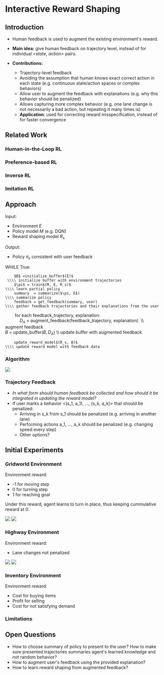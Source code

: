 # Interactive Reward Shaping

## Introduction

 * Human feedback is used to augment the existing environment's reward.

 * **Main idea:** give human feedback on trajectory level, instead of for individual *<state, action>* pairs.

 * **Contributions:**
   * Trajectory-level feedback
   * Avoiding the assumption that human knows exact correct action in each state (e.g. continuous state/action spaces or complex behaviors)
   * Allow user to augment the feedback with explanations (e.g. why this behavior should be penalized)
   * Allows capturing more complex behavior (e.g. one lane change is not necessarily a bad action, but repeating it many times is)
   * **Application**: used for correcting reward misspecification, instead of for faster convergence 

## Related Work

### Human-in-the-Loop RL

### Preference-based RL

### Inverse RL

### Imitation RL

## Approach

Input: 
 * Environment $E$
 * Policy model $M$ (e.g. DQN)
 * Reward shaping model $R_{s}$

Output:
 * Policy $\pi_s$ consistent with user feedback

WHILE True:      

        $B$ =initialize_buffer$(E)$                                     \\\\ initialize buffer with environment trajectories    
        $\pi$ = train$(M, E, R_s)$                                      \\\\ learn partial policy
        summary  = summarize($\pi, E$)                                  \\\\ summarize policy
        feedback = get_feedback(summary, user)                          \\\\ gather feedback trajectories and their explanations from the user            
        for each feedback_trajectory, explanation:      
            $D_A$ = augment_feedback(feedback_trajectory, explanation)  \\\\ augment feedback            
            $B$ =  update_buffer($B, D_A$)                              \\\\ update buffer with augmented feedback     

        update_reward_model$(R_s, B)$                                   \\\\ update reward model with feedback data    
  

### Algorithm

![](img/alg_flow.png)

### Trajectory Feedback   

* *In what form should human feedback be collected and how should it be integrated in updating the reward model?*
* If user marks a behavior <(s_1, a_1), ..., (s_k, a_k)> that should be penalized:
  * Arriving in s_k from s_1 should be penalized (e.g. arriving in another lane)
  * Performing actions a_1, ..., a_k should be penalized (e.g. changing speed every step)
  * Other options?


## Initial Experiments

### Gridworld Environment

Environment reward:
* -1 for moving step
* 0 for turning step
* 1 for reaching goal

Under this reward, agent learns to turn in place, thus keeping cummulative reward at 0.

![](img/before_gridworld.png) ![](img/after_gridworld.png)

### Highway Environment

Environment reward:
* Lane changes not penalized

![](img/before_highway.png)  ![](img/after_highway.png)

### Inventory Environment

Environment reward:
* Cost for buying items
* Profit for selling
* Cost for not satisfying demand

### Limitations

## Open Questions

* How to choose summary of policy to present to the user? How to make sure presented trajectories summaries agent's learned knowledge and not random behavior?
* How to augment user's feedback using the provided explanation?
* How to learn reward shaping from augmented feedback?


